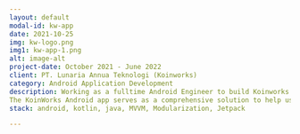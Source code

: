 ```yaml
---
layout: default
modal-id: kw-app
date: 2021-10-25
img: kw-logo.png
img1: kw-app-1.png
alt: image-alt
project-date: October 2021 - June 2022
client: PT. Lunaria Annua Teknologi (Koinworks)
category: Android Application Development
description: Working as a fulltime Android Engineer to build Koinworks Android Application. KoinWorks is a leading fintech super app in Indonesia that enables individuals and SMEs to access a wide range of financial services — from investments and loans to digital banking features — all within a single mobile platform.
The KoinWorks Android app serves as a comprehensive solution to help users grow, manage, and control their finances, with an intuitive mobile-first experience. It has some amazing services like KoinP2P, KoinRobo, KoinNeo, KoinGold, etc.  You can this app see <a href="https://play.google.com/store/apps/details?id=com.koinworks.app&hl=en">here</a>
stack: android, kotlin, java, MVVM, Modularization, Jetpack

---
```

